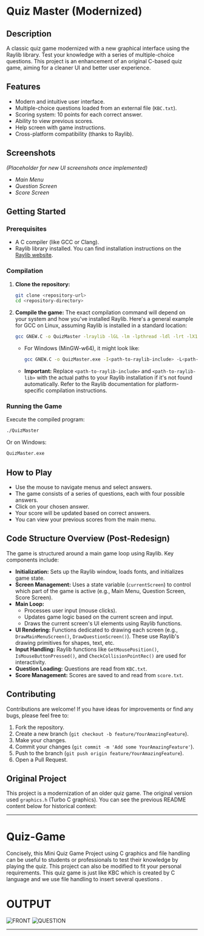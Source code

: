 # Quiz Master (Modernized)

## Description
A classic quiz game modernized with a new graphical interface using the Raylib library. Test your knowledge with a series of multiple-choice questions. This project is an enhancement of an original C-based quiz game, aiming for a cleaner UI and better user experience.

## Features
- Modern and intuitive user interface.
- Multiple-choice questions loaded from an external file (`KBC.txt`).
- Scoring system: 10 points for each correct answer.
- Ability to view previous scores.
- Help screen with game instructions.
- Cross-platform compatibility (thanks to Raylib).

## Screenshots
*(Placeholder for new UI screenshots once implemented)*
- *Main Menu*
- *Question Screen*
- *Score Screen*

## Getting Started

### Prerequisites
- A C compiler (like GCC or Clang).
- Raylib library installed. You can find installation instructions on the [Raylib website](https://www.raylib.com).

### Compilation
1. **Clone the repository:**
   ```bash
   git clone <repository-url>
   cd <repository-directory>
   ```
2. **Compile the game:**
   The exact compilation command will depend on your system and how you've installed Raylib. Here's a general example for GCC on Linux, assuming Raylib is installed in a standard location:
   ```bash
   gcc GNEW.C -o QuizMaster -lraylib -lGL -lm -lpthread -ldl -lrt -lX11
   ```
   - For Windows (MinGW-w64), it might look like:
     ```bash
     gcc GNEW.C -o QuizMaster.exe -I<path-to-raylib-include> -L<path-to-raylib-lib> -lraylib -lopengl32 -lgdi32 -lwinmm
     ```
   - **Important:** Replace `<path-to-raylib-include>` and `<path-to-raylib-lib>` with the actual paths to your Raylib installation if it's not found automatically. Refer to the Raylib documentation for platform-specific compilation instructions.

### Running the Game
Execute the compiled program:
```bash
./QuizMaster
```
Or on Windows:
```bash
QuizMaster.exe
```

## How to Play
- Use the mouse to navigate menus and select answers.
- The game consists of a series of questions, each with four possible answers.
- Click on your chosen answer.
- Your score will be updated based on correct answers.
- You can view your previous scores from the main menu.

## Code Structure Overview (Post-Redesign)
The game is structured around a main game loop using Raylib. Key components include:
- **Initialization:** Sets up the Raylib window, loads fonts, and initializes game state.
- **Screen Management:** Uses a state variable (`currentScreen`) to control which part of the game is active (e.g., Main Menu, Question Screen, Score Screen).
- **Main Loop:**
    - Processes user input (mouse clicks).
    - Updates game logic based on the current screen and input.
    - Draws the current screen's UI elements using Raylib functions.
- **UI Rendering:** Functions dedicated to drawing each screen (e.g., `DrawMainMenuScreen()`, `DrawQuestionScreen()`). These use Raylib's drawing primitives for shapes, text, etc.
- **Input Handling:** Raylib functions like `GetMousePosition()`, `IsMouseButtonPressed()`, and `CheckCollisionPointRec()` are used for interactivity.
- **Question Loading:** Questions are read from `KBC.txt`.
- **Score Management:** Scores are saved to and read from `score.txt`.

## Contributing
Contributions are welcome! If you have ideas for improvements or find any bugs, please feel free to:
1. Fork the repository.
2. Create a new branch (`git checkout -b feature/YourAmazingFeature`).
3. Make your changes.
4. Commit your changes (`git commit -m 'Add some YourAmazingFeature'`).
5. Push to the branch (`git push origin feature/YourAmazingFeature`).
6. Open a Pull Request.

## Original Project
This project is a modernization of an older quiz game. The original version used `graphics.h` (Turbo C graphics). You can see the previous README content below for historical context:

---
# Quiz-Game
Concisely, this Mini Quiz Game Project using C graphics and file handling can be useful to students or professionals to test their knowledge by playing the quiz. This project can also be modified to fit your personal requirements. This quiz game is just like KBC which is created by C language and we use file handling to insert several questions .
# OUTPUT
![FRONT](https://github.com/Abhishek-kumarsingh/Quiz-Game/assets/91685785/48efba68-0d09-425a-9951-9564d99cc160)
![QUESTION](https://github.com/Abhishek-kumarsingh/Quiz-Game/assets/91685785/04efb918-52cd-4076-b2e4-0280cad79b77)

---
